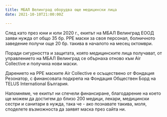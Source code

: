 ```yaml
---
title: МБАЛ Велинград оборудва още медицински лица
date: 2021-10-10T21:00:00Z

---
```


След като през юни и юли 2020 г., екипът на МБАЛ Велинград ЕООД заяви нужда от общо 35 бр. PPE маски за своя персонал, болничното заведение получи още 20 бр. такива в началото на месец октомври.

Поради сигурността и защитата, която медицинските лица получават, от управлението на МБАЛ Велинград се обърнаха отново към Air Collective и получиха нови маски.

Дарението на PPE маските Air Collective е осъществено от Фондация Резонатор, с финансовата подкрепа на Фондация Обществен Борд на TELUS International България.

Напомняме, че екипът ни спечели финансиране, благодарение на което ще можем да достигем до близо 200 медици, лекари, медицински сестри и санитари в нужда, така че - ако познавате такива, моля, споделете възможноста да заявят маска през сайта ни.